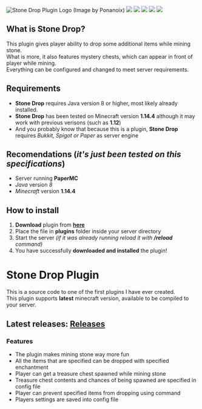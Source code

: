![Stone Drop Plugin Logo (Image by Ponanoix)](https://cdn.discordapp.com/attachments/252074890453188608/606969243585478666/logo_pluginu.png)
 ![](https://img.shields.io/github/v/release/ULTUX/StoneDropPlugin) ![](https://img.shields.io/github/downloads/ULTUX/StoneDropPlugin/total) ![](https://img.shields.io/github/issues/ULTUX/StoneDropPlugin) ![](https://img.shields.io/github/commit-activity/master/ULTUX/StoneDropPlugin) ![](https://img.shields.io/github/license/ULTUX/StoneDropPlugin)
 
## What is Stone Drop?
This plugin gives player ability to drop some additional items while mining stone.  
What is more, it also features mystery chests, which can appear in front of player while mining.  
Everything can be configured and changed to meet server requirements.

## Requirements
  * **Stone Drop** requires Java version 8 or higher, most likely already installed.
  * **Stone Drop** has been tested on Minecraft version **1.14.4** although it may work with previous verisons (such as **1.12**)
  * And you probably know that because this is a plugin, **Stone Drop** requires _Bukkit, Spigot or Paper_ as server engine
  
## Recomendations (**_it's just been tested on this specifications_**)
  * Server running **PaperMC**
  * _Java_ version *8*
  * _Minecraft_ version **1.14.4**

## How to install
  1. **Download** plugin from **[here](https://github.com/ULTUX/StoneDropPlugin/releases)**
  2. Place the file in **plugins** folder inside your server directory
  3. Start the server _(if it was already running reload it with **/reload** command)_
  4. You have successfully **downloaded and installed** the plugin!
  
# Stone Drop Plugin
This is a source code to one of the first plugins I have ever created.  
This plugin supports **latest** minecraft version, available to be compiled to your server.  


## Latest releases: [Releases](https://github.com/ULTUX/minecraft-stone-drop-plugin/releases/)

### Features
  * The plugin makes mining stone way more fun
  * All the items that are specified can be dropped with specified enchantment
  * Player can get a treasure chest spawned while mining stone
  * Treasure chest contents and chances of being spawned are specified in config file
  * Player can prevent specified items from dropping using command
  * Players settings are saved into config file
